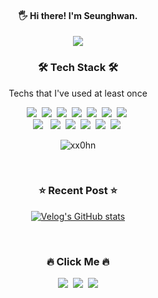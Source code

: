 <h4 align="center"> 🖐 Hi there! I'm Seunghwan. </h4>

<p align="center">
  <a href="https://hits.seeyoufarm.com"><img src="https://hits.seeyoufarm.com/api/count/incr/badge.svg?url=https%3A%2F%2Fgithub.com%2Fxx0hnm&count_bg=%23ED6DA3&title_bg=%2386757E&icon=github.svg&icon_color=%23E1DEDE&title=hits&edge_flat=false"/></a>
</p>

<h3 align="center">🛠 Tech Stack 🛠</h3>

<p align="center"> Techs that I've used at least once </p>

<p align="center">
  <img src="https://img.shields.io/badge/Python-3766AB?style=flat-square&logo=Python&logoColor=white"/></a>&nbsp 
  <img src="https://img.shields.io/badge/Java-007396?style=flat-square&logo=Java&logoColor=white"/></a>&nbsp 
  <img src="https://img.shields.io/badge/C++-00599C?style=flat-square&logo=C%2B%2B&logoColor=white"/></a>&nbsp 
  <img src="https://img.shields.io/badge/C-A8B9CC?style=flat-square&logo=C&logoColor=white"/></a>&nbsp 
  <img src="https://img.shields.io/badge/Javascript-ffb13b?style=flat-square&logo=javascript&logoColor=white"/></a>&nbsp 
  <img src="https://img.shields.io/badge/css-1572B6?style=flat-square&logo=css3&logoColor=white"/></a>&nbsp 
  <img src="https://img.shields.io/badge/html5-E34F26?style=flat-square&logo=html5&logoColor=white"/></a>&nbsp 
  <br>
  <img src="https://img.shields.io/badge/Node.js-339933?style=flat-square&logo=Node.js&logoColor=white"/></a> &nbsp
  <img src="https://img.shields.io/badge/Mysql-E6B91E?style=flat-square&logo=MySql&logoColor=white"/></a>&nbsp 
  <img src="https://img.shields.io/badge/aws-333664?style=flat-square&logo=amazon-aws&logoColor=white"/></a>&nbsp
  <img src="https://img.shields.io/badge/github-181717?style=flat-square&logo=github&logoColor=white"/></a>&nbsp
  <img src="https://img.shields.io/badge/shell-5391FE?style=flat-square&logo=powershell&logoColor=white"/></a>&nbsp
  <img src="https://img.shields.io/badge/Linux-FCC624?style=flat-square&logo=Linux&logoColor=white"/></a>&nbsp
  

</p>

<p align="center">
  <img src="https://github-readme-streak-stats.herokuapp.com/?user=xx0hn&" alt="xx0hn" /></p>

<br>

<h3 align="center">⭐ Recent Post ⭐</h3>

<div align="center" style="text-align:center">
  
  [![Velog's GitHub stats](https://velog-readme-stats.vercel.app/api?name=xx0hn)](https://velog.io/@xx0hn)
  
</div>
  
<br>


<h3 align="center"> 🔥 Click Me 🔥 </h3>
<p align="center">
  <a href="https://velog.io/@xx0hn"><img src="https://img.shields.io/badge/Tech%20Blog-11B48A?style=flat-square&logo=Vimeo&logoColor=white&link=https://velog.io/@xx0hn"/></a>&nbsp
  <a href="https://www.instagram.com/xx0hn/"><img src="https://img.shields.io/badge/Instagram-E4405F?style=flat-square&logo=Instagram&logoColor=white&link=https://www.instagram.com/xx0hn/"/></a>&nbsp
  <a href="xx0hnhwang@gmail.com"><img src="https://img.shields.io/badge/Gmail-d14836?style=flat-square&logo=Gmail&logoColor=white&link=xx0hnhwang@gmail.com"/></a>
</p>
